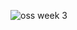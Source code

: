 








![oss week 3](https://cloud.githubusercontent.com/assets/21319985/18328377/2819d2ac-7514-11e6-8838-1caf1324493c.PNG)
